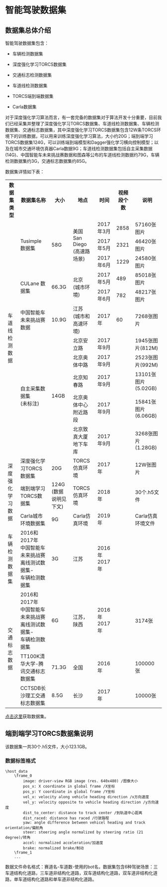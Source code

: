 # 智能驾驶数据集

## 数据集总体介绍

智能驾驶数据集包含：

- 车辆检测数据集

- 深度强化学习TORCS数据集

- 交通标志检测数据集

- 车道线检测数据集

- TORCS端到端数据集

- Carla数据集


对于深度强化学习算法而言，有一套完备的数据集对于算法开发十分重要，目前我们已经采集并整理了深度强化学习TORCS数据集、车道线检测数据集、车辆检测数据集、交通标志数据集，其中深度强化学习TORCS数据集包含12W条TORCS环境下的训练数据，可以用来训练深度强化学习算法，大小约20G；端到端学习TORCS数据集124G，可以训练端到端模型和Dagger强化学习横向控制模型；以及在城市交通环境仿真器Carla数据9G；车道线检测数据集包括自主采集数据(14G)、中国智能车未来挑战赛数据和图森等公布的车道线检测数据约79G，车辆检测数据集约3G，交通标志数据集约85G。

数据集详情如下表：

<table>
  <tr>
    <th>数据集类型</th>
    <th>数据集名称</th>
    <th>大小</th>
    <th>地点</th>
    <th>时间</th>
    <th>视频段个数</th>
    <th>说明</th>
  </tr>
  <tr>
    <td rowspan="11">车道线检测数据</td>
    <td rowspan="3">Tusimple 数据集</td>
    <td rowspan="3">58G </td>
    <td rowspan="3">美国<br>San Diego<br>(高速路场景)</td>
    <td>2017年3月</td>
    <td>2858</td>
    <td>57160张图片</td>
  </tr>
  <tr>
    <td>2017年5月</td>
    <td>2321</td>
    <td>46420张图片</td>
  </tr>
  <tr>
    <td>2017年6月</td>
    <td>1229</td>
    <td>24580张图片</td>
  </tr>
  <tr>
    <td rowspan="2">CULane 数据集</td>
    <td rowspan="2">66.3G</td>
    <td rowspan="2">北京<br>(城市环境)</td>
    <td>2017年5月</td>
    <td>489</td>
    <td>85018张图片</td>
  </tr>
  <tr>
    <td>2017年6月</td>
    <td>782</td>
    <td>48217张图片</td>
  </tr>
  <tr>
    <td>中国智能车未来挑战赛数据</td>
    <td>10.9G</td>
    <td>江苏<br>(城市和高速环境)</td>
    <td>2017年</td>
    <td>60</td>
    <td>7268张图片</td>
  </tr>
  <tr>
    <td rowspan="5">自主采集数据集<br>(未标注)</td>
    <td rowspan="5">14GB</td>
    <td>北京安立路</td>
    <td>2017年9月</td>
    <td></td>
    <td>1945张图片(812M)</td>
  </tr>
  <tr>
    <td>北京奥体中路</td>
    <td>2017年9月</td>
    <td></td>
    <td>2523张图片(992M)</td>
  </tr>
  <tr>
    <td>北京知春路</td>
    <td>2017年9月</td>
    <td></td>
    <td>13101张图片(5.02GB)</td>
  </tr>
  <tr>
    <td>北京奥体中心附近路段</td>
    <td>2017年9月</td>
    <td></td>
    <td>15841张图片(6.06GB)</td>
  </tr>
  <tr>
    <td>北京致真大厦地下车库</td>
    <td>2017年9月</td>
    <td></td>
    <td>3268张图片(1.28GB)</td>
  </tr>
  <tr>
    <td rowspan="3">深度强化学习数据</td>
    <td>深度强化学习TORCS数据集</td>
    <td>20G</td>
    <td>TORCS仿真环境</td>
    <td>2017年</td>
    <td></td>
    <td>12W张图片</td>
  </tr>
  <tr>
    <td>端到端学习TORCS数据集</td>
    <td>124G<br>(数据说明见下文)</td>
    <td>TORCS仿真环境</td>
    <td>2018年</td>
    <td></td>
    <td>30个.h5文件</td>
  </tr>
  <tr>
    <td>Carla城市环境数据集</td>
    <td>9G</td>
    <td>Carla仿真环境</td>
    <td>2019年</td>
    <td></td>
    <td>Carla仿真环境文件</td>
  </tr>
  <tr>
    <td>车辆检测数据集</td>
    <td>2016和2017年<br>中国智能车未来挑战赛<br>离线测试数据集-<br>车辆检测数据集</td>
    <td>3G</td>
    <td>江苏</td>
    <td>2016年<br>2017年</td>
    <td></td>
    <td></td>
  </tr>
  <tr>
    <td rowspan="3">交通标志数据</td>
    <td>2016和2017年<br>中国智能车未来挑战赛<br>离线测试数据集-<br>车辆检测数据集</td>
    <td>6G</td>
    <td>江苏，陕西</td>
    <td>2016年<br>2017年</td>
    <td></td>
    <td>3174张</td>
  </tr>
  <tr>
    <td>TT100K清华大学-腾讯交通标志数据集</td>
    <td>71.3G</td>
    <td>全国</td>
    <td>2016年</td>
    <td></td>
    <td>100000张</td>
  </tr>
  <tr>
    <td>CCTSDB长沙理工交通标志数据集</td>
    <td>8.5G</td>
    <td>长沙</td>
    <td>2017年</td>
    <td></td>
    <td>10000张</td>
  </tr>
</table>

[点击这里](https://share.weiyun.com/5x6mSpt)获取数据集。

## 端到端学习TORCS数据集说明

该数据集一共30个.h5文件，大小123.1GB。

### 数据标签格式

```
\host_data
	\frame_0
		image: driver-view RGB image (res. 640x480) /图像大小
		pos_x: X coordinate in global frame /X坐标
		pos_y: Y coordinate in global frame /Y坐标
		vel_x: velocity along vehicle heading direction /x方向速度
		vel_y: velocity opposite to vehicle heading direction /y方向速度
		dist_to_center: distance to track center /到轨道中心距离
		dist_raced: distance has raced /行驶路程
		yaw: angle difference between vehicel heading and track orientation/偏航角
		steer: steering angle normalized by steering ratio (21 degree)/转角
		accel: normalized acceleration/加速度
		brake: normalized brake/制动
	\frame_1
	...
```

数据文件命名格式：赛道名-车道数-使用的bot名，数据集包含6种驾驶场景：三车道结构化道路，三车道非结构化道路，双车道结构化道路，双车道非结构化道路，单车道结构化道路和单车道非结构化道路。
 
